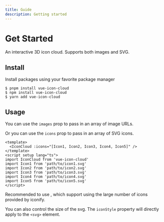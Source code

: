 ```yaml
---
title: Guide
description: Getting started
---
```


# Get Started

An interactive 3D icon cloud. Supports both images and SVG.

## Install

Install packages using your favorite package manager

```shell
$ pnpm install vue-icon-cloud
$ npm install vue-icon-cloud
$ yarn add vue-icon-cloud
```

<script setup lang="ts">
import IconSvelte from '~icons/logos/svelte-icon'
import IconAwesome from '~icons/logos/awesome'
import IconZig from '~icons/logos/zig'
import IconGithub from '~icons/logos/github'
import IconGitlab from '~icons/logos/gitlab'
import IconAstro from '~icons/logos/astro-icon'
import IconDocker from '~icons/logos/docker'
import IconGit from '~icons/logos/git'
import IconReact from '~icons/logos/react'
import IconNuxt from '~icons/logos/nuxt'
import IconGo from '~icons/logos/go'
import IconSolidjs from '~icons/logos/solidjs-icon'
import IconVscode from '~icons/logos/visual-studio-code'
import IconGithubCopilot from '~icons/logos/github-copilot'
import IconNuxtIcon from '~icons/logos/nuxt-icon'
import IconHomeBrew from '~icons/logos/homebrew'

import { ref, onMounted, watch, computed, h } from 'vue'
import IconCloud from '../../src/cloud.vue'
import TableDemo from '../.vitepress/theme/components/TableDemo.vue'

const slugs = ref([
  "typescript",
  "javascript",
  "dart",
  "react",
  "flutter",
  "android",
  "html5",
  "css3",
  "nodedotjs",
  "express",
  "nextdotjs",
  "prisma",
  "postgresql",
  "firebase",
  "nginx",
  "vercel",
  "testinglibrary",
  "jest",
  "cypress",
  "docker",
  "git",
  "jira",
  "github",
  "gitlab",
  "androidstudio",
  "sonarqube",
  "figma",
])

const images = computed(() => {
  return slugs.value.map(
    (slug) => `https://cdn.simpleicons.org/${slug}/${slug}`,
  );
})
</script>

## Usage

You can use the `images` prop to pass in an array of image URLs.

<TableDemo half>
<template #fence>

```vue {3}
<template>
  <IconCloud
    :images="images"
  ></IconCloud>
</template>
<script setup lang="ts">
import IconCloud from 'vue-icon-cloud'

const slugs = ref([
  "typescript", "javascript", "dart", "react", "flutter", "android", "html5", "css3", 
  "nodedotjs", "express", "nextdotjs", "prisma", "postgresql", "firebase", "nginx", 
  "vercel", "testinglibrary", "jest", "cypress", "docker", "git", "jira", "github", 
  "gitlab", "androidstudio", "sonarqube", "figma"
])

const images = computed(() => {
  return slugs.value.map(
    (slug) => `https://cdn.simpleicons.org/${slug}/${slug}`,
  );
})
</script>
```

</template>
<template #play>
<IconCloud
  :images="images"
>
</IconCloud>
</template>
</TableDemo>


Or you can use the `icons` prop to pass in an array of SVG icons.

```vue {2}
<template>
  <IconCloud :icons="[Icon1, Icon2, Icon3, Icon4, Icon5]" />
</template>
<script setup lang="ts">
import IconCloud from 'vue-icon-cloud'
import Icon1 from 'path/to/icon1.svg'
import Icon2 from 'path/to/icon2.svg'
import Icon3 from 'path/to/icon3.svg'
import Icon4 from 'path/to/icon4.svg'
import Icon5 from 'path/to/icon5.svg'
</script>
```

Recommended to use <GitHubLink repo="unplugin/unplugin-icons" />, which support using the large number of icons provided by iconify.

<TableDemo half>
<template #fence>

```vue {3}
<template>
  <IconCloud
    :icons="[
      IconSvelte,IconAwesome,
      IconZig,IconGit,
      IconAstro,IconDocker,
      IconReact,IconNuxt,IconGo,
      IconVscode,IconSolidjs,IconGithubCopilot,
    ]"
  />
</template>
<script setup lang="ts">
import IconSvelte from '~icons/logos/svelte-icon'
import IconAwesome from '~icons/logos/awesome'
import IconZig from '~icons/logos/zig'
import IconAstro from '~icons/logos/astro-icon'
import IconDocker from '~icons/logos/docker'
import IconGit from '~icons/logos/git'
import IconReact from '~icons/logos/react'
import IconNuxt from '~icons/logos/nuxt'
import IconGo from '~icons/logos/go'
import IconVscode from '~icons/logos/visual-studio-code'
import IconSolidjs from '~icons/logos/solidjs-icon'
import IconGithubCopilot from '~icons/logos/github-copilot'

import IconCloud from 'vue-icon-cloud'
</script>
```

</template>
<template #play>
  <IconCloud :icons="[
    IconSvelte,
    IconAwesome,
    IconZig,
    IconAstro,
    IconDocker,
    IconGit,
    IconReact,
    IconNuxt,
    IconGo,
    IconVscode,
    IconSolidjs,
    IconGithubCopilot,
  ]"/>
</template>
</TableDemo>

You can also control the size of the svg. The `iconStyle` property will directly apply to the `<svg>` element.

<TableDemo half>
<template #fence>

```vue {9-11}
<template>
  <IconCloud
    :icons="[
      IconSvelte,IconAwesome,IconNuxtIcon,
      IconAstro,IconGit,IconReact,IconGo,
      IconVscode,IconSolidjs,IconGithubCopilot,
      IconHomeBrew,
    ]"
    :iconStyle="{
      'font-size': '40px',
    }"
  />
</template>
<script setup lang="ts">
import IconSvelte from '~icons/logos/svelte-icon'
import IconAwesome from '~icons/logos/awesome'
import IconNuxtIcon from '~icons/logos/nuxt-icon'
import IconAstro from '~icons/logos/astro-icon'
import IconGit from '~icons/logos/git'
import IconReact from '~icons/logos/react'
import IconGo from '~icons/logos/go'
import IconVscode from '~icons/logos/visual-studio-code'
import IconSolidjs from '~icons/logos/solidjs-icon'
import IconGithubCopilot from '~icons/logos/github-copilot'
import IconHomeBrew from '~icons/logos/homebrew'

import IconCloud from 'vue-icon-cloud'
</script>
```

</template>
<template #play>
  <IconCloud
    :icons="[
      IconSvelte,
      IconAwesome,
      IconNuxtIcon,
      IconAstro,
      IconGit,
      IconReact,
      IconGo,
      IconVscode,
      IconSolidjs,
      IconGithubCopilot,
      IconHomeBrew
    ]"
    :iconStyle="{
      'font-size': '40px',
    }"
  />
</template>
</TableDemo>
